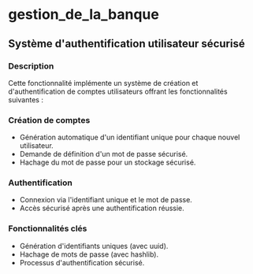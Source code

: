 # gestion_de_la_banque

## Système d'authentification utilisateur sécurisé

### Description

Cette fonctionnalité implémente un système de création et d'authentification de comptes utilisateurs offrant les fonctionnalités suivantes :

### Création de comptes

- Génération automatique d'un identifiant unique pour chaque nouvel utilisateur.
- Demande de définition d'un mot de passe sécurisé.
- Hachage du mot de passe pour un stockage sécurisé.

### Authentification

- Connexion via l'identifiant unique et le mot de passe.
- Accès sécurisé après une authentification réussie.

### Fonctionnalités clés

- Génération d'identifiants uniques (avec uuid).
- Hachage de mots de passe (avec hashlib).
- Processus d'authentification sécurisé.
